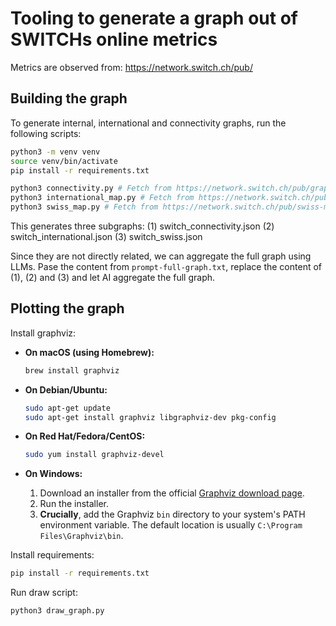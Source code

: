 # Tooling to generate a graph out of SWITCHs online metrics
Metrics are observed from: https://network.switch.ch/pub/

## Building the graph

To generate internal, international and connectivity graphs, run the following scripts:

```sh
python3 -m venv venv
source venv/bin/activate
pip install -r requirements.txt

python3 connectivity.py # Fetch from https://network.switch.ch/pub/graphs/
python3 international_map.py # Fetch from https://network.switch.ch/pub/international-map/
python3 swiss_map.py # Fetch from https://network.switch.ch/pub/swiss-map/
```

This generates three subgraphs:
(1) switch_connectivity.json
(2) switch_international.json
(3) switch_swiss.json

Since they are not directly related, we can aggregate the full graph using LLMs. Pase the content from `prompt-full-graph.txt`, replace the content of (1), (2) and (3) and let AI aggregate the full graph.

## Plotting the graph
Install graphviz:

*   **On macOS (using Homebrew):**
    ```bash
    brew install graphviz
    ```

*   **On Debian/Ubuntu:**
    ```bash
    sudo apt-get update
    sudo apt-get install graphviz libgraphviz-dev pkg-config
    ```

*   **On Red Hat/Fedora/CentOS:**
    ```bash
    sudo yum install graphviz-devel
    ```
*   **On Windows:**
    1.  Download an installer from the official [Graphviz download page](https://graphviz.org/download/).
    2.  Run the installer.
    3.  **Crucially**, add the Graphviz `bin` directory to your system's PATH environment variable. The default location is usually `C:\Program Files\Graphviz\bin`.
    
Install requirements:
```sh
pip install -r requirements.txt
```

Run draw script:
```sh
python3 draw_graph.py
```
